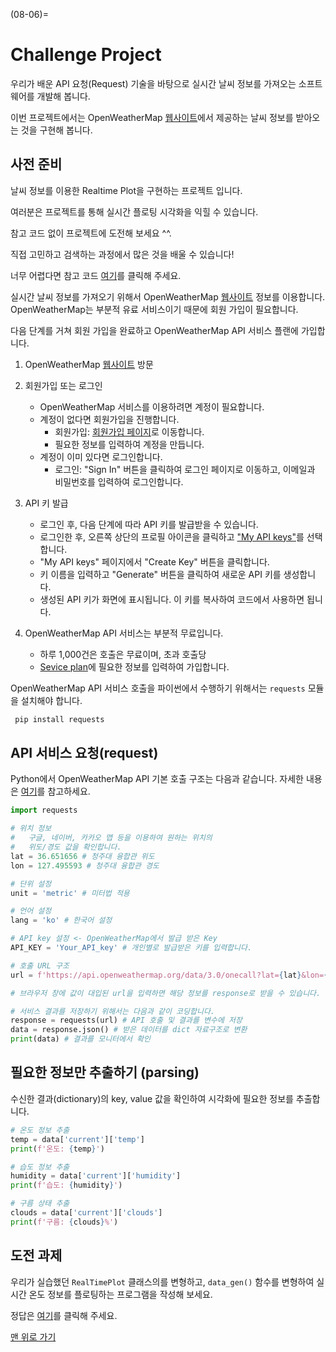 (08-06)=
# Challenge Project

우리가 배운 API 요청(Request) 기술을 바탕으로 실시간 날씨 정보를 가져오는 소프트웨어를 개발해 봅니다.

이번 프로젝트에서는 OpenWeatherMap [웹사이트](https://openweathermap.org/)에서 제공하는 날씨 정보를 받아오는 것을 구현해 봅니다.

## 사전 준비

날씨 정보를 이용한 Realtime Plot을 구현하는 프로젝트 입니다.

여러분은 프로젝트를 통해 실시간 플로팅 시각화을 익힐 수 있습니다.

참고 코드 없이 프로젝트에 도전해 보세요 ^^.

직접 고민하고 검색하는 과정에서 많은 것을 배울 수 있습니다!

너무 어렵다면 참고 코드 [여기](../solutions/ch05_solution.md)를 클릭해 주세요.

실시간 날씨 정보를 가져오기 위해서 OpenWeatherMap [웹사이트](https://openweathermap.org/) 정보를 이용합니다. OpenWeatherMap는 부분적 유료 서비스이기 때문에 회원 가입이 필요합니다.

다음 단계를 거쳐 회원 가입을 완료하고 OpenWeatherMap API 서비스 플랜에 가입합니다.

1. OpenWeatherMap [웹사이트](https://openweathermap.org/) 방문

2. 회원가입 또는 로그인
    - OpenWeatherMap 서비스를 이용하려면 계정이 필요합니다.
    - 계정이 없다면 회원가입을 진행합니다.
      - 회원가입: [회원가입 페이지](https://home.openweathermap.org/users/sign_up)로 이동합니다.
      - 필요한 정보를 입력하여 계정을 만듭니다.
    - 계정이 이미 있다면 로그인합니다.
        - 로그인: "Sign In" 버튼을 클릭하여 로그인 페이지로 이동하고, 이메일과 비밀번호를 입력하여 로그인합니다.

3. API 키 발급
    - 로그인 후, 다음 단계에 따라 API 키를 발급받을 수 있습니다.
    - 로그인한 후, 오른쪽 상단의 프로필 아이콘을 클릭하고 ["My API keys"](https://home.openweathermap.org/api_keys)를 선택합니다.
    - "My API keys" 페이지에서 "Create Key" 버튼을 클릭합니다.
    - 키 이름을 입력하고 "Generate" 버튼을 클릭하여 새로운 API 키를 생성합니다.
    - 생성된 API 키가 화면에 표시됩니다. 이 키를 복사하여 코드에서 사용하면 됩니다.

4. OpenWeatherMap API 서비스는 부분적 무료입니다.
    - 하루 1,000건은 호출은 무료이며, 초과 호출당
    - [Sevice plan](https://home.openweathermap.org/subscriptions/unauth_subscribe/onecall_30/base)에  필요한 정보를 입력하여 가입합니다.


OpenWeatherMap API 서비스 호출을 파이썬에서 수행하기 위해서는 `requests` 모듈을 설치해야 합니다.

```bash
 pip install requests
```

## API 서비스 요청(request)

Python에서 OpenWeatherMap API 기본 호출 구조는 다음과 같습니다. 자세한 내용은 [여기](https://openweathermap.org/api/one-call-3)를 참고하세요.

```python
import requests

# 위치 정보
#   구글, 네이버, 카카오 맵 등을 이용하여 원하는 위치의
#   위도/경도 값을 확인합니다.
lat = 36.651656 # 청주대 융합관 위도
lon = 127.495593 # 청주대 융합관 경도

# 단위 설정
unit = 'metric' # 미터법 적용

# 언어 설정
lang = 'ko' # 한국어 설정

# API key 설정 <- OpenWeatherMap에서 발급 받은 Key
API_KEY = 'Your_API_key' # 개인별로 발급받은 키를 입력합니다.

# 호출 URL 구조
url = f'https://api.openweathermap.org/data/3.0/onecall?lat={lat}&lon={lon}&unit={unit}&lan={lang}&appid={API_KEY}'

# 브라우저 창에 값이 대입된 url을 입력하면 해당 정보를 response로 받을 수 있습니다.

# 서비스 결과를 저장하기 위해서는 다음과 같이 코딩합니다.
response = requests(url) # API 호출 및 결과를 변수에 저장
data = response.json() # 받은 데이터를 dict 자료구조로 변환
print(data) # 결과를 모니터에서 확인
```

## 필요한 정보만 추출하기 (parsing)

수신한 결과(dictionary)의 key, value 값을 확인하여 시각화에 필요한 정보를 추출합니다.

```python
# 온도 정보 추출
temp = data['current']['temp']
print(f'온도: {temp}')

# 습도 정보 추출
humidity = data['current']['humidity']
print(f'습도: {humidity}')

# 구름 상태 추출
clouds = data['current']['clouds']
print(f'구름: {clouds}%')
```


## 도전 과제

우리가 실습했던 `RealTimePlot` 클래스의를 변형하고, `data_gen()` 함수를 변형하여 실시간 온도 정보를 플로팅하는 프로그램을 작성해 보세요.

정답은 [여기](../solutions/ch05_solution.md)를 클릭해 주세요.

[맨 위로 가기](08-06)
